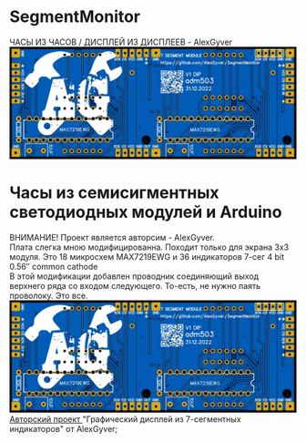 # SegmentMonitor
ЧАСЫ ИЗ ЧАСОВ / ДИСПЛЕЙ ИЗ ДИСПЛЕЕВ - AlexGyver
![PROJECT_PHOTO](https://github.com/adm503/images/blob/main/SegmentMonitor/V1%20DIP.jpg)
# Часы из семисигментных светодиодных модулей и Arduino
ВНИМАНИЕ! Проект является авторсим - AlexGyver.<br>
Плата слегка мною модифицированна. Походит только для экрана 3х3 модуля. Это 18 микросхем MAX7219EWG и 36 индикаторов 7-сег 4 bit 0.56″ common cathode<br>
В этой модификации добавлен проводник соединяющий выход верхнего ряда со входом следующего. То-есть, не нужно паять проволоку. Это все.<br>
![PROJECT_PHOTO](https://github.com/adm503/images/blob/main/SegmentMonitor/V1%20DIP.jpg)<br>
<a href="https://alexgyver.ru/disp-clock/" target="_blank">Авторский проект </a>"Графический дисплей из 7-сегментных индикаторов" от AlexGyver;<br>
